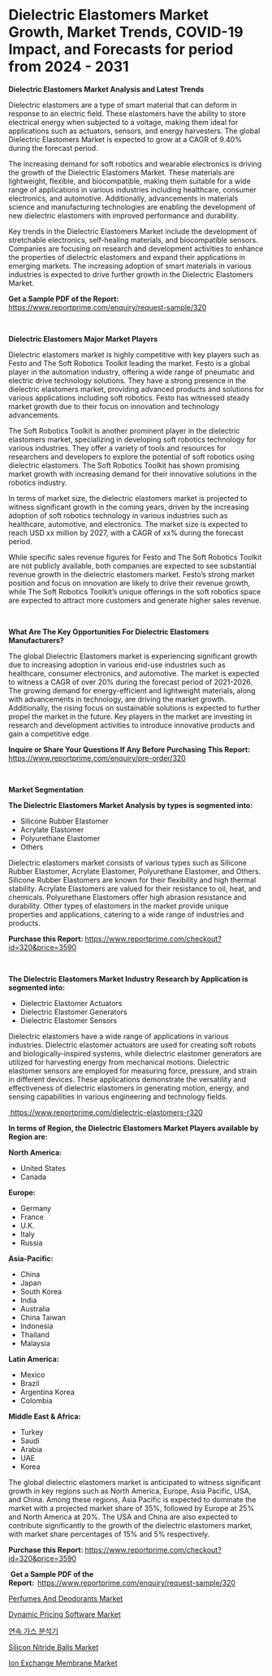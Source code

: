 <p><h1>Dielectric Elastomers Market Growth, Market Trends, COVID-19 Impact, and Forecasts for period from 2024 - 2031</h1></p><p><strong>Dielectric Elastomers Market Analysis and Latest Trends</strong></p>
<p><p>Dielectric elastomers are a type of smart material that can deform in response to an electric field. These elastomers have the ability to store electrical energy when subjected to a voltage, making them ideal for applications such as actuators, sensors, and energy harvesters. The global Dielectric Elastomers Market is expected to grow at a CAGR of 9.40% during the forecast period.</p><p>The increasing demand for soft robotics and wearable electronics is driving the growth of the Dielectric Elastomers Market. These materials are lightweight, flexible, and biocompatible, making them suitable for a wide range of applications in various industries including healthcare, consumer electronics, and automotive. Additionally, advancements in materials science and manufacturing technologies are enabling the development of new dielectric elastomers with improved performance and durability.</p><p>Key trends in the Dielectric Elastomers Market include the development of stretchable electronics, self-healing materials, and biocompatible sensors. Companies are focusing on research and development activities to enhance the properties of dielectric elastomers and expand their applications in emerging markets. The increasing adoption of smart materials in various industries is expected to drive further growth in the Dielectric Elastomers Market.</p></p>
<p><strong>Get a Sample PDF of the Report:&nbsp;</strong> <a href="https://www.reportprime.com/enquiry/request-sample/320">https://www.reportprime.com/enquiry/request-sample/320</a></p>
<p>&nbsp;</p>
<p><strong>Dielectric Elastomers Major Market Players</strong></p>
<p><p>Dielectric elastomers market is highly competitive with key players such as Festo and The Soft Robotics Toolkit leading the market. Festo is a global player in the automation industry, offering a wide range of pneumatic and electric drive technology solutions. They have a strong presence in the dielectric elastomers market, providing advanced products and solutions for various applications including soft robotics. Festo has witnessed steady market growth due to their focus on innovation and technology advancements.</p><p>The Soft Robotics Toolkit is another prominent player in the dielectric elastomers market, specializing in developing soft robotics technology for various industries. They offer a variety of tools and resources for researchers and developers to explore the potential of soft robotics using dielectric elastomers. The Soft Robotics Toolkit has shown promising market growth with increasing demand for their innovative solutions in the robotics industry.</p><p>In terms of market size, the dielectric elastomers market is projected to witness significant growth in the coming years, driven by the increasing adoption of soft robotics technology in various industries such as healthcare, automotive, and electronics. The market size is expected to reach USD xx million by 2027, with a CAGR of xx% during the forecast period.</p><p>While specific sales revenue figures for Festo and The Soft Robotics Toolkit are not publicly available, both companies are expected to see substantial revenue growth in the dielectric elastomers market. Festo’s strong market position and focus on innovation are likely to drive their revenue growth, while The Soft Robotics Toolkit’s unique offerings in the soft robotics space are expected to attract more customers and generate higher sales revenue.</p></p>
<p>&nbsp;</p>
<p><strong>What Are The Key Opportunities For Dielectric Elastomers Manufacturers?</strong></p>
<p><p>The global Dielectric Elastomers market is experiencing significant growth due to increasing adoption in various end-use industries such as healthcare, consumer electronics, and automotive. The market is expected to witness a CAGR of over 20% during the forecast period of 2021-2026. The growing demand for energy-efficient and lightweight materials, along with advancements in technology, are driving the market growth. Additionally, the rising focus on sustainable solutions is expected to further propel the market in the future. Key players in the market are investing in research and development activities to introduce innovative products and gain a competitive edge.</p></p>
<p><strong>Inquire or Share Your Questions If Any Before Purchasing This Report:</strong> <a href="https://www.reportprime.com/enquiry/pre-order/320">https://www.reportprime.com/enquiry/pre-order/320</a></p>
<p>&nbsp;</p>
<p><strong>Market Segmentation</strong></p>
<p><strong>The Dielectric Elastomers Market Analysis by types is segmented into:</strong></p>
<p><ul><li>Silicone Rubber Elastomer</li><li>Acrylate Elastomer</li><li>Polyurethane Elastomer</li><li>Others</li></ul></p>
<p><p>Dielectric elastomers market consists of various types such as Silicone Rubber Elastomer, Acrylate Elastomer, Polyurethane Elastomer, and Others. Silicone Rubber Elastomers are known for their flexibility and high thermal stability. Acrylate Elastomers are valued for their resistance to oil, heat, and chemicals. Polyurethane Elastomers offer high abrasion resistance and durability. Other types of elastomers in the market provide unique properties and applications, catering to a wide range of industries and products.</p></p>
<p><strong>Purchase this Report:&nbsp;</strong><a href="https://www.reportprime.com/checkout?id=320&price=3590">https://www.reportprime.com/checkout?id=320&price=3590</a></p>
<p>&nbsp;</p>
<p><strong>The Dielectric Elastomers Market Industry Research by Application is segmented into:</strong></p>
<p><ul><li>Dielectric Elastomer Actuators</li><li>Dielectric Elastomer Generators</li><li>Dielectric Elastomer Sensors</li></ul></p>
<p><p>Dielectric elastomers have a wide range of applications in various industries. Dielectric elastomer actuators are used for creating soft robots and biologically-inspired systems, while dielectric elastomer generators are utilized for harvesting energy from mechanical motions. Dielectric elastomer sensors are employed for measuring force, pressure, and strain in different devices. These applications demonstrate the versatility and effectiveness of dielectric elastomers in generating motion, energy, and sensing capabilities in various engineering and technology fields.</p></p>
<p><a href="https://www.reportprime.com/dielectric-elastomers-r320">&nbsp;https://www.reportprime.com/dielectric-elastomers-r320</a></p>
<p><strong>In terms of Region, the Dielectric Elastomers Market Players available by Region are:</strong></p>
<p>
    <p> <strong> North America: </strong>
        <ul>
            <li>United States</li>
            <li>Canada</li>
        </ul>
        </p> 
    <p> <strong> Europe: </strong>
        <ul>
            <li>Germany</li>
            <li>France</li>
            <li>U.K.</li>
            <li>Italy</li>
            <li>Russia</li>
        </ul>
        </p> 
    <p> <strong> Asia-Pacific: </strong>
        <ul>
            <li>China</li>
            <li>Japan</li>
            <li>South Korea</li>
            <li>India</li>
            <li>Australia</li>
            <li>China Taiwan</li>
            <li>Indonesia</li>
            <li>Thailand</li>
            <li>Malaysia</li>
        </ul>
        </p> 
    <p> <strong> Latin America: </strong>
        <ul>
            <li>Mexico</li>
            <li>Brazil</li>
            <li>Argentina Korea</li>
            <li>Colombia</li>
        </ul>
        </p> 
    <p> <strong> Middle East & Africa: </strong>
        <ul>
            <li>Turkey</li>
            <li>Saudi</li>
            <li>Arabia</li>
            <li>UAE</li>
            <li>Korea</li>
        </ul>
    </p>
    </p>
<p><p>The global dielectric elastomers market is anticipated to witness significant growth in key regions such as North America, Europe, Asia Pacific, USA, and China. Among these regions, Asia Pacific is expected to dominate the market with a projected market share of 35%, followed by Europe at 25% and North America at 20%. The USA and China are also expected to contribute significantly to the growth of the dielectric elastomers market, with market share percentages of 15% and 5% respectively.</p></p>
<p><strong>Purchase this Report: </strong><a href="https://www.reportprime.com/checkout?id=320&price=3590">https://www.reportprime.com/checkout?id=320&price=3590</a></p>
<p>&nbsp;<strong>Get a Sample PDF of the Report:&nbsp;&nbsp;</strong><a href="https://www.reportprime.com/enquiry/request-sample/320">https://www.reportprime.com/enquiry/request-sample/320</a></p>
<p><strong></strong></p>
<p><p><a href="https://www.linkedin.com/pulse/perfumes-deodorants-market-size-segmentation-trends-growth-arugc">Perfumes And Deodorants Market</a></p><p><a href="https://issuu.com/reportprime-2/docs/dynamic-pricing-software-market-size-2030.pptx">Dynamic Pricing Software Market</a></p><p><a href="https://medium.com/@candidarowe2022/%EC%A7%80%EC%86%8D%EC%A0%81%EC%9D%B8-%EA%B0%80%EC%8A%A4-%EB%B6%84%EC%84%9D%EA%B8%B0-%EC%8B%9C%EC%9E%A5-%EC%A0%84%EB%A7%9D-%EC%99%84%EC%A0%84%ED%95%9C-%EC%82%B0%EC%97%85-%EB%B6%84%EC%84%9D-2024%EB%85%84%EB%B6%80%ED%84%B0-2031%EB%85%84%EA%B9%8C%EC%A7%80-9efb83d37a74">연속 가스 분석기</a></p><p><a href="https://github.com/nicoletavirag/Market-Research-Report-List-4/blob/main/silicon-nitride-balls-market.md">Silicon Nitride Balls Market</a></p><p><a href="https://github.com/mauripalmi/Market-Research-Report-List-4/blob/main/ion-exchange-membrane-market.md">Ion Exchange Membrane Market</a></p></p>